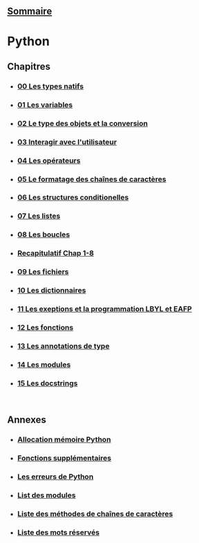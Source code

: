 ## [Sommaire](../README.md)

# Python

## **Chapitres**

- ### [00 Les types natifs](<00 Les types natifs.md>)
- ### [01 Les variables](<01 Les variables.md>)
- ### [02 Le type des objets et la conversion](<02 Le type des objets et la conversion.md>)
- ### [03 Interagir avec l'utilisateur](<03 Interagir avec l'utilisateur.md>)
- ### [04 Les opérateurs](<04 Les opérateurs.md>)
- ### [05 Le formatage des chaînes de caractères](<05 Le formatage des chaînes de caractères.md>)
- ### [06 Les structures conditionelles](<06 Les structures conditionelles.md>)
- ### [07 Les listes](<07 Les listes.md>)
- ### [08 Les boucles](<08 Les boucles.md>)
- ### [Recapitulatif Chap 1-8](Fiche_recapitulatif_Partie_1.pdf)
- ### [09 Les fichiers](<09 Les fichiers>)
- ### [10 Les dictionnaires](<10 Les dictionnaires.md>)
- ### [11 Les exeptions et la programmation LBYL et EAFP](<11 Les exeptions et la programmation LBYL et EAFP.md>)
- ### [12 Les fonctions](<12 Les fonctions.md>)
- ### [13 Les annotations de type](<13 Les annotations de type.md>)
- ### [14 Les modules](<14 Les modules.md>)
- ### [15 Les docstrings](<15 Les docstrings.md>)

<br>

## **Annexes**

- ### [Allocation mémoire Python](<%23%23 Allocation mémoire Python.md>)
- ### [Fonctions supplémentaires](<%23%23 Fonctions supplémentaires.md>)
- ### [Les erreurs de Python](<%23%23 Les erreurs de Python.md>)
- ### [List des modules](<%23%23 List des modules>)
- ### [Liste des méthodes de chaînes de caractères](<%23%23 Liste des méthodes de chaînes de caractères.md>)
- ### [Liste des mots réservés](<%23%23 Liste des mots réservés.md>)
